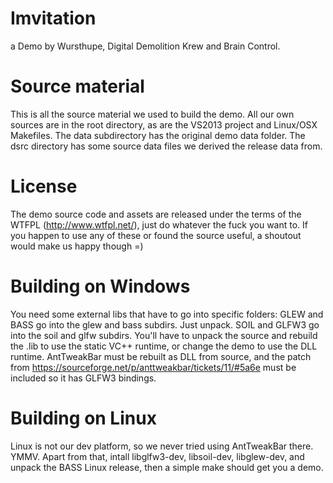 # Imvitation

a Demo by Wursthupe, Digital Demolition Krew and Brain Control.

# Source material

This is all the source material we used to build the demo. All our own sources are in the root directory, as are the VS2013 project and Linux/OSX Makefiles. The data subdirectory has the original demo data folder. The dsrc directory has some source data files we derived the release data from.

# License

The demo source code and assets are released under the terms of the WTFPL (http://www.wtfpl.net/), just do whatever the fuck you want to. If you happen to use any of these or found the source useful, a shoutout would make us happy though =)

# Building on Windows

You need some external libs that have to go into specific folders:
  GLEW and BASS go into the glew and bass subdirs. Just unpack.
  SOIL and GLFW3 go into the soil and glfw subdirs. You'll have to unpack the source and rebuild the .lib to use the static VC++ runtime, or change the demo to use the DLL runtime.
  AntTweakBar must be rebuilt as DLL from source, and the patch from https://sourceforge.net/p/anttweakbar/tickets/11/#5a6e must be included so it has GLFW3 bindings.
  
# Building on Linux

Linux is not our dev platform, so we never tried using AntTweakBar there. YMMV. Apart from that, intall libglfw3-dev, libsoil-dev, libglew-dev, and unpack the BASS Linux release, then a simple make should get you a demo.
